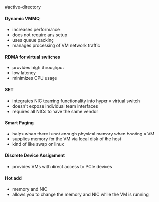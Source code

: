 #active-directory 
#### Dynamic VMMQ
- increases performance
- does not require any setup
- uses queue packing
- manages processing of VM network traffic
#### RDMA for virtual switches
- provides high throughput
- low latency
- minimizes CPU usage
#### SET
- integrates NIC teaming functionality into hyper v virtual switch
- doesn't expose individual team interfaces
- requires all NICs to have the same vendor
#### Smart Paging
- helps when there is not enough physical memory when booting a VM
- supplies memory for the VM via local disk of the host
- kind of like swap on linux
#### Discrete Device Assignment
- provides VMs with direct access to PCIe devices
#### Hot add
- memory and NIC
- allows you to change the memory and NIC while the VM is running